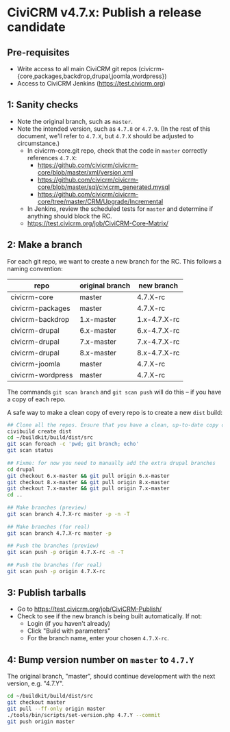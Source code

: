 # CiviCRM v4.7.x: Publish a release candidate

## Pre-requisites

 * Write access to all main CiviCRM git repos (civicrm-{core,packages,backdrop,drupal,joomla,wordpress})
 * Access to CiviCRM Jenkins (https://test.civicrm.org)

## 1: Sanity checks

 * Note the original branch, such as `master`.
 * Note the intended version, such as `4.7.8` or `4.7.9`. (In the rest of this document, we'll refer to `4.7.X`, but `4.7.X` should be adjusted to circumstance.)
   * In civicrm-core.git repo, check that the code in `master` correctly references `4.7.X`:
     * https://github.com/civicrm/civicrm-core/blob/master/xml/version.xml
     * https://github.com/civicrm/civicrm-core/blob/master/sql/civicrm_generated.mysql
     * https://github.com/civicrm/civicrm-core/tree/master/CRM/Upgrade/Incremental
   *  In Jenkins, review the scheduled tests for `master` and determine if anything should block the RC.
     * https://test.civicrm.org/job/CiviCRM-Core-Matrix/

## 2: Make a branch

For each git repo, we want to create a new branch for the RC. This follows a naming convention:


| repo | original branch | new branch |
|------|-----------------|------------|
|civicrm-core|master|4.7.X-rc|
|civicrm-packages|master|4.7.X-rc|
|civicrm-backdrop|1.x-master|1.x-4.7.X-rc|
|civicrm-drupal|6.x-master|6.x-4.7.X-rc|
|civicrm-drupal|7.x-master|7.x-4.7.X-rc|
|civicrm-drupal|8.x-master|8.x-4.7.X-rc|
|civicrm-joomla|master|4.7.X-rc|
|civicrm-wordpress|master|4.7.X-rc|

The commands `git scan branch` and `git scan push` will do this – if you have a copy of each repo.

A safe way to make a clean copy of every repo is to create a new `dist` build:

```bash
## Clone all the repos. Ensure that you have a clean, up-to-date copy of the `master` branch.
civibuild create dist 
cd ~/buildkit/build/dist/src
git scan foreach -c 'pwd; git branch; echo'
git scan status
 
## Fixme: for now you need to manually add the extra drupal branches
cd drupal
git checkout 6.x-master && git pull origin 6.x-master
git checkout 8.x-master && git pull origin 8.x-master
git checkout 7.x-master && git pull origin 7.x-master
cd ..
 
## Make branches (preview)
git scan branch 4.7.X-rc master -p -n -T
 
## Make branches (for real)
git scan branch 4.7.X-rc master -p
 
## Push the branches (preview)
git scan push -p origin 4.7.X-rc -n -T
 
## Push the branches (for real)
git scan push -p origin 4.7.X-rc
```

## 3: Publish tarballs

 * Go to https://test.civicrm.org/job/CiviCRM-Publish/
 * Check to see if the new branch is being built automatically. If not:
   * Login (if you haven't already)
   * Click "Build with parameters"
   * For the branch name, enter your chosen `4.7.X-rc`.

## 4: Bump version number on `master` to  `4.7.Y`

The original branch, "master", should continue development with the next version, e.g. "4.7.Y".

```bash
cd ~/buildkit/build/dist/src
git checkout master
git pull --ff-only origin master
./tools/bin/scripts/set-version.php 4.7.Y --commit
git push origin master
```

